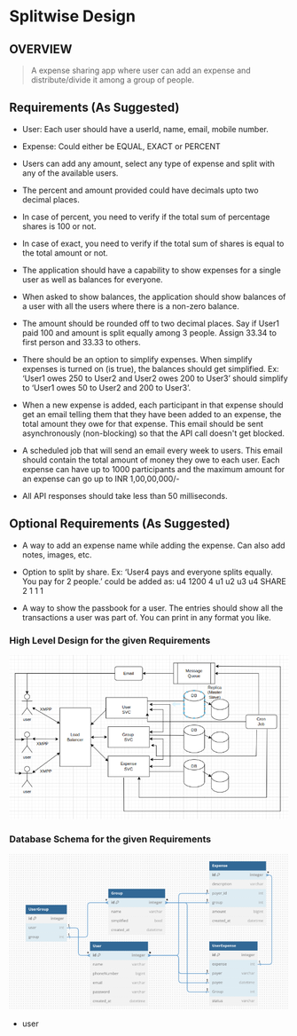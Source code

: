 #  Splitwise Design

## **OVERVIEW**

> A expense sharing app where user can add an expense and distribute/divide it among a group of people.

## Requirements (As Suggested)

- User: Each user should have a userId, name, email, mobile number.

- Expense: Could either be EQUAL, EXACT or PERCENT

- Users can add any amount, select any type of expense and split with any of the
available users.

- The percent and amount provided could have decimals upto two decimal places.

- In case of percent, you need to verify if the total sum of percentage shares is 100 or not.

- In case of exact, you need to verify if the total sum of shares is equal to the total amount
or not.

- The application should have a capability to show expenses for a single user as well as
balances for everyone.

- When asked to show balances, the application should show balances of a user with all
the users where there is a non-zero balance.

- The amount should be rounded off to two decimal places. Say if User1 paid 100 and
amount is split equally among 3 people. Assign 33.34 to first person and 33.33 to
others.

- There should be an option to simplify expenses. When simplify expenses is turned on
(is true), the balances should get simplified. Ex: ‘User1 owes 250 to User2 and User2
owes 200 to User3’ should simplify to ‘User1 owes 50 to User2 and 200 to User3’.

- When a new expense is added, each participant in that expense should get an
email telling them that they have been added to an expense, the total amount they
owe for that expense. This email should be sent asynchronously (non-blocking)
so that the API call doesn't get blocked.

- A scheduled job that will send an email every week to users. This
email should contain the total amount of money they owe to each user.
Each expense can have up to 1000 participants and the maximum amount for an
expense can go up to INR 1,00,00,000/-

- All API responses should take less than 50 milliseconds.


## Optional Requirements (As Suggested)

- A way to add an expense name while adding the expense. Can also add notes,
images, etc.

- Option to split by share. Ex: ‘User4 pays and everyone splits equally. You pay for 2
people.’ could be added as: u4 1200 4 u1 u2 u3 u4 SHARE 2 1 1 1

- A way to show the passbook for a user. The entries should show all the transactions a
user was part of. You can print in any format you like.


### High Level Design for the given Requirements
![img.png](splitwise%2FTemplates%2Fimg.png)

### Database Schema for the given Requirements
![img_1.png](splitwise%2FTemplates%2Fimg_1.png)

- user 
